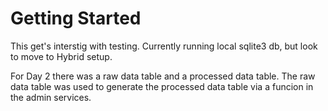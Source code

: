 # Getting Started

This get's interstig with testing. Currently running local sqlite3 db, but look to move to Hybrid setup.

For Day 2 there was a raw data table and a processed data table. The raw data table was used to generate the processed data table via a funcion in the admin services. 